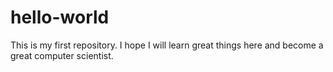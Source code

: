 # hello-world
This is my first repository. I hope I will learn great things here and become a great computer scientist.
